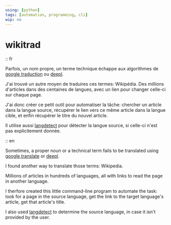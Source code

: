 ```yaml
---
using: [python]
tags: [automation, programming, cli]
wip: no
---
```


# wikitrad

:: fr

Parfois, un nom propre, un terme technique échappe aux algorithmes de [google traduction](https://translate.google.com) ou [deepl](https://deepl.com).

J'ai trouvé un autre moyen de traduires ces termes: Wikipédia.
Des millions d'articles dans des centaines de langues, avec un lien pour changer celle-ci sur chaque page.

J'ai donc créer ce petit outil pour automatiser la tâche: chercher un article dans la langue source, récupérer le lien vers ce même article dans la langue cible, et enfin récupérer le titre du nouvel article.

Il utilise aussi [langdetect](https://pypi.org/project/langdetect) pour détecter la langue source, si celle-ci n'est pas explicitement donnée.

:: en

Sometimes, a proper noun or a technical term fails to be translated using [google translate](https://translate.google.com) or [deepl](https://deepl.com).

I found another way to translate those terms: Wikipedia.

Millions of articles in hundreds of languages, all with links to read the page in another language.

I therfore created this little command-line program to automate the task: look for a page in the source language, get the link to the target language's article, get that article's title.

I also used [langdetect](https://pypi.org/project/langdetect) to determine the source language, in case it isn't provided by the user.



